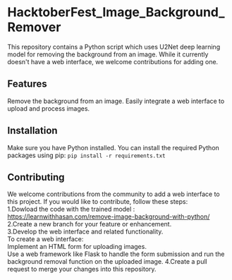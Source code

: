 # HacktoberFest_Image_Background_Remover

This repository contains a Python script which uses U2Net deep learning model for removing the background from an image. While it currently doesn't have a web interface, we welcome contributions for adding one.

## Features
  Remove the background from an image.
  Easily integrate a web interface to upload and process images.

## Installation
  Make sure you have Python installed.
  You can install the required Python packages using pip:
		  `pip install -r requirements.txt`
    

## Contributing
  We welcome contributions from the community to add a web interface to this project. If you would like to contribute, follow these steps:<br>
  1.Dowload the code with the trained model :  https://learnwithhasan.com/remove-image-background-with-python/  <br>
  2.Create a new branch for your feature or enhancement.<br>
  3.Develop the web interface and related functionality.<br>
	    To create a web interface:<br>
        Implement an HTML form for uploading images.<br>
        Use a web framework like Flask to handle the form submission and run the background removal function on the uploaded image.
  4.Create a pull request to merge your changes into this repository.<br>
